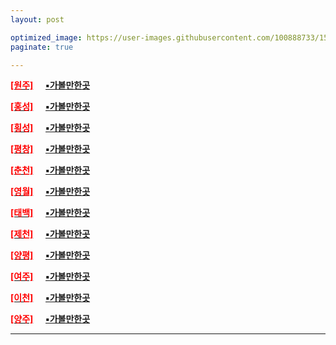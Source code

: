 ```yaml
---
layout: post

optimized_image: https://user-images.githubusercontent.com/100888733/156873478-acffbd58-d65d-48c3-a931-62a35da5cfe5.jpg
paginate: true

---
```


[<span style="color:red">**[원주]**</span>](https://www.google.co.kr/maps/search/%EC%9B%90%EC%A3%BC+%EA%B0%80%EB%B3%BC%EB%A7%8C%ED%95%9C%EA%B3%B3/@37.3247229,127.7790401,11z/data=!3m1!4b1?hl=ko)&nbsp;&nbsp;&nbsp;&nbsp;&nbsp;[**▪가볼만한곳**](https://fn3995.tistory.com/122) <br>


[<span style="color:red">**[홍성]**</span>](https://www.google.co.kr/maps/search/%ED%99%8D%EC%B2%9C+%EA%B0%80%EB%B3%BC%EB%A7%8C%ED%95%9C%EA%B3%B3/@37.3246839,127.3586331,9z/data=!3m1!4b1?hl=ko)&nbsp;&nbsp;&nbsp;&nbsp;&nbsp;[**▪가볼만한곳**](https://fn3995.tistory.com/82) <br>

[<span style="color:red">**[횡성]**</span>](https://www.google.co.kr/maps/search/%ED%9A%A1%EC%84%B1+%EA%B0%80%EB%B3%BC%EB%A7%8C%ED%95%9C%EA%B3%B3/@37.3237663,127.3586083,9z/data=!3m1!4b1?hl=ko)&nbsp;&nbsp;&nbsp;&nbsp;&nbsp;[**▪가볼만한곳**](https://fafa-mama.tistory.com/18) <br>


[<span style="color:red">**[평창]**</span>](https://www.google.co.kr/maps/search/%ED%8F%89%EC%B0%BD+%EA%B0%80%EB%B3%BC%EB%A7%8C%ED%95%9C%EA%B3%B3/@37.3233076,127.3585959,9z/data=!3m1!4b1?hl=ko)&nbsp;&nbsp;&nbsp;&nbsp;&nbsp;[**▪가볼만한곳**](https://fn3995.tistory.com/45) <br>


[<span style="color:red">**[춘천]**</span>](https://www.google.co.kr/maps/search/%EC%B6%98%EC%B2%9C+%EA%B0%80%EB%B3%BC%EB%A7%8C%ED%95%9C%EA%B3%B3/@37.888358,127.5335459,11z/data=!3m1!4b1?hl=ko)&nbsp;&nbsp;&nbsp;&nbsp;&nbsp;[**▪가볼만한곳**](https://fn3995.tistory.com/78) <br>


[<span style="color:red">**[영월]**</span>](https://www.google.co.kr/maps/search/%EC%98%81%EC%9B%94+%EA%B0%80%EB%B3%BC%EB%A7%8C%ED%95%9C%EA%B3%B3/@37.2457477,128.2937645,11z/data=!3m1!4b1?hl=ko)&nbsp;&nbsp;&nbsp;&nbsp;&nbsp;[**▪가볼만한곳**](https://lovedou.qls1224.co.kr/entry/%EC%98%81%EC%9B%94-%EA%B0%80%EB%B3%BC%EB%A7%8C%ED%95%9C%EA%B3%B3-%EB%B2%A0%EC%8A%A4%ED%8A%B810-%EC%B6%94%EC%B2%9C-%EB%AA%85%EC%86%8C) <br>


[<span style="color:red">**[태백]**</span>](https://www.google.co.kr/maps/search/%ED%83%9C%EB%B0%B1+%EA%B0%80%EB%B3%BC%EB%A7%8C%ED%95%9C%EA%B3%B3/@37.1618458,128.9156719,12z/data=!3m1!4b1?hl=ko)&nbsp;&nbsp;&nbsp;&nbsp;&nbsp;[**▪가볼만한곳**](https://fn3995.tistory.com/42) <br>

[<span style="color:red">**[제천]**</span>](https://www.google.co.kr/maps/search/%EC%A0%9C%EC%B2%9C+%EA%B0%80%EB%B3%BC%EB%A7%8C%ED%95%9C%EA%B3%B3/@37.1617371,128.4252181,9z/data=!3m1!4b1?hl=ko)&nbsp;&nbsp;&nbsp;&nbsp;&nbsp;[**▪가볼만한곳**](https://brunch.co.kr/@hotelscomkr/786) <br>


[<span style="color:red">**[양평]**</span>](https://www.google.co.kr/maps/search/%EC%96%91%ED%8F%89+%EA%B0%80%EB%B3%BC%EB%A7%8C%ED%95%9C%EA%B3%B3/@37.5437159,127.3257859,11z/data=!3m1!4b1?hl=ko)&nbsp;&nbsp;&nbsp;&nbsp;&nbsp;[**▪가볼만한곳**](https://fn3995.tistory.com/43) <br>


[<span style="color:red">**[여주]**</span>](https://www.google.co.kr/maps/search/%EC%97%AC%EC%A3%BC+%EA%B0%80%EB%B3%BC%EB%A7%8C%ED%95%9C%EA%B3%B3/@37.5444739,127.3257844,11z/data=!3m1!4b1?hl=ko)&nbsp;&nbsp;&nbsp;&nbsp;&nbsp;[**▪가볼만한곳**](https://fn3995.tistory.com/54) <br>


[<span style="color:red">**[이천]**</span>](https://www.google.co.kr/maps/search/%EC%9D%B4%EC%B2%9C+%EA%B0%80%EB%B3%BC%EB%A7%8C%ED%95%9C%EA%B3%B3/@37.2199974,127.3210605,11z/data=!3m1!4b1?hl=ko)&nbsp;&nbsp;&nbsp;&nbsp;&nbsp;[**▪가볼만한곳**](https://fn3995.tistory.com/140) <br>


[<span style="color:red">**[양주]**</span>](https://www.google.co.kr/maps/search/%EC%96%91%EC%A3%BC+%EA%B0%80%EB%B3%BC%EB%A7%8C%ED%95%9C%EA%B3%B3/@37.2199617,126.9006532,9z/data=!3m1!4b1?hl=ko)&nbsp;&nbsp;&nbsp;&nbsp;&nbsp;[**▪가볼만한곳**](https://fn3995.tistory.com/55)


---
